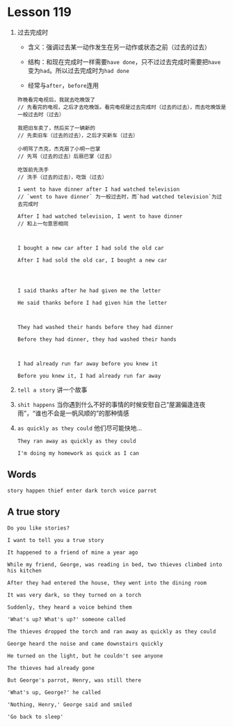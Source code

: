# Lesson 119

1. 过去完成时

   - 含义：强调过去某一动作发生在另一动作或状态之前（过去的过去）

   - 结构：和现在完成时一样需要`have done`，只不过过去完成时需要把`have`变为`had`。所以过去完成时为`had done`

   - 经常与`after`，`before`连用

   ```
   昨晚看完电视后，我就去吃晚饭了
   // 先看完的电视，之后才去吃晚饭。看完电视是过去完成时（过去的过去），而去吃晚饭是一般过去时（过去）

   我把旧车卖了，然后买了一辆新的
   // 先卖旧车（过去的过去），之后才买新车（过去）

   小明骂了杰克，杰克扇了小明一巴掌
   // 先骂（过去的过去）后扇巴掌（过去）

   吃饭前先洗手
   // 洗手（过去的过去），吃饭（过去）
   ```

   ```
   I went to have dinner after I had watched television
   // `went to have dinner` 为一般过去时，而`had watched television`为过去完成时

   After I had watched television, I went to have dinner
   // 和上一句意思相同



   I bought a new car after I had sold the old car

   After I had sold the old car, I bought a new car




   I said thanks after he had given me the letter

   He said thanks before I had given him the letter



   They had washed their hands before they had dinner

   Before they had dinner, they had washed their hands



   I had already run far away before you knew it

   Before you knew it, I had already run far away
   ```

2. `tell a story` 讲一个故事

3. `shit happens` 当你遇到什么不好的事情的时候安慰自己“屋漏偏逢连夜雨”，“谁也不会是一帆风顺的”的那种情感

4. `as quickly as they could` 他们尽可能快地...

   ```
   They ran away as quickly as they could

   I'm doing my homework as quick as I can
   ```

## Words

```
story happen thief enter dark torch voice parrot
```

## A true story

```
Do you like stories?

I want to tell you a true story

It happened to a friend of mine a year ago

While my friend, George, was reading in bed, two thieves climbed into his kitchen

After they had entered the house, they went into the dining room

It was very dark, so they turned on a torch

Suddenly, they heard a voice behind them

'What's up? What's up?' someone called

The thieves dropped the torch and ran away as quickly as they could

George heard the noise and came downstairs quickly

He turned on the light, but he couldn't see anyone

The thieves had already gone

But George's parrot, Henry, was still there

'What's up, George?' he called

'Nothing, Henry,' George said and smiled

'Go back to sleep'
```
